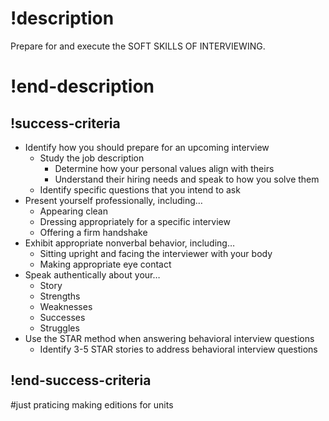 
# !description
Prepare for and execute the SOFT SKILLS OF INTERVIEWING.
# !end-description

## !success-criteria
- Identify how you should prepare for an upcoming interview
  - Study the job description
    - Determine how your personal values align with theirs
    - Understand their hiring needs and speak to how you solve them
  - Identify specific questions that you intend to ask
- Present yourself professionally, including…
  - Appearing clean
  - Dressing appropriately for a specific interview
  - Offering a firm handshake
- Exhibit appropriate nonverbal behavior, including…
  - Sitting upright and facing the interviewer with your body
  - Making appropriate eye contact
- Speak authentically about your…
  - Story
  - Strengths
  - Weaknesses
  - Successes
  - Struggles
- Use the STAR method when answering behavioral interview questions
  - Identify 3-5 STAR stories to address behavioral interview questions
## !end-success-criteria


#just praticing making editions for units